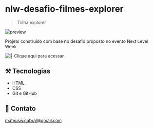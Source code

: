 # nlw-desafio-filmes-explorer

> Trilha explorer

![preview](./github/preview.png)

Projeto construído com base no desafio proposto no evento Next Level Week

![🔗 Clique aqui para acessar](https://mateus-cabral.github.io/nlw-desafio-filmes-explorer/)

## ⚒️ Tecnologias

- HTML
- CSS
- Git e GitHub

## 📱 Contato

mateusw.cabral@gmail.com
